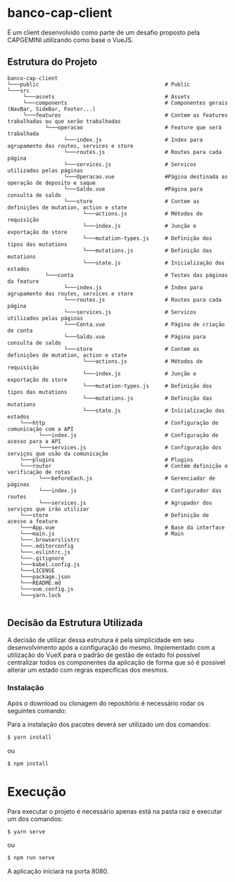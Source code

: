 # banco-cap-client
É um client desenvolvido como parte de um desafio proposto pela CAPGEMINI utilizando como base o VueJS.

## Estrutura do Projeto

```
banco-cap-client
└───public                                        # Public
└───src
     └───assets                                   # Assets
     └───components                               # Componentes gerais (NavBar, SideBar, Footer...)
     └───features                                 # Contem as features trabalhadas ou que serão trabalhadas
            └───operacao                          # Feature que será trabalhada
                  └───index.js                    # Index para agrupamento das routes, services e store
                  └───routes.js                   # Routes para cada página
                  └───services.js                 # Servicos utilizados pelas páginas
                  └───Operacao.vue                #Página destinada as operação de deposito e saque
                  └───Saldo.vue                   #Página para consulta de saldo
                  └───store                       # Contem as definições de mutation, action e state
                        └───actions.js            # Métodos de requisição
                        └───index.js              # Junção e exportação do store
                        └───mutation-types.js     # Definição dos tipos das mutations
                        └───mutations.js          # Definição das mutations
                        └───state.js              # Inicialização dos estados
            └───conta                             # Testes das páginas da feature
                  └───index.js                    # Index para agrupamento das routes, services e store
                  └───routes.js                   # Routes para cada página
                  └───services.js                 # Servicos utilizados pelas páginas
                  └───Conta.vue                   # Página de criação de conta
                  └───Saldo.vue                   # Página para consulta de saldo
                  └───store                       # Contem as definições de mutation, action e state
                        └───actions.js            # Métodos de requisição
                        └───index.js              # Junção e exportação do store
                        └───mutation-types.js     # Definição dos tipos das mutations
                        └───mutations.js          # Definição das mutations
                        └───state.js              # Inicialização dos estados
    └───http                                      # Configuração de comunicação com a API
          └───index.js                            # Configuração de acesso para a API
          └───services.js                         # Configuração dos serviços que usão da comunicação
    └───plugins                                   # Plugins
    └───router                                    # Contém definição e verificação de rotas
          └───beforeEach.js                       # Gerenciador de páginas
          └───index.js                            # Configurador das routes 
          └───services.js                         # Agrupador dos serviços que irão utilizar
    └───store                                     # Definição de acesso a feature
    └───App.vue                                   # Base da interface
    └───main.js                                   # Main
    └───.browserslistrc
    └───.editorconfig 
    └───.eslintrc.js 
    └───.gitignore 
    └───babel.config.js 
    └───LICENSE 
    └───package.json 
    └───README.md
    └───vue.config.js
    └───yarn.lock
    
```
## Decisão da Estrutura Utilizada

A decisão de utilizar dessa estrutura é pela simplicidade em seu desenvolvimento após a configuração do mesmo. Implementado com a utilização do VueX para o padrão de gestão de estado foi possível centralizar todos os componentes da aplicação de forma que só é possivel alterar um estado com regras especificas dos mesmos.

### Instalação
Após o download ou clonagem do repositório é necessário rodar os seguintes comando:

Para a instalação dos pacotes deverá ser utilizado um dos comandos:
```bash
$ yarn install
```
 ou
 
 ```bash
$ npm install
```
 
# Execução

Para executar o projeto é necessário apenas está na pasta raiz e executar um dos comandos:

```bash
$ yarn serve
```
 ou
 
 ```bash
$ npm run serve
```

A aplicação iniciará na porta 8080.

